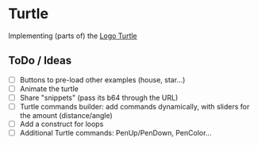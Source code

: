 # Turtle

Implementing (parts of) the [Logo Turtle](https://en.wikipedia.org/wiki/Logo_(programming_language)#Turtle_and_graphics)

## ToDo / Ideas

- [ ] Buttons to pre-load other examples (house, star...)
- [ ] Animate the turtle
- [ ] Share "snippets" (pass its b64 through the URL)
- [ ] Turtle commands builder: add commands dynamically, with sliders for the
      amount (distance/angle)
- [ ] Add a construct for loops
- [ ] Additional Turtle commands: PenUp/PenDown, PenColor...
